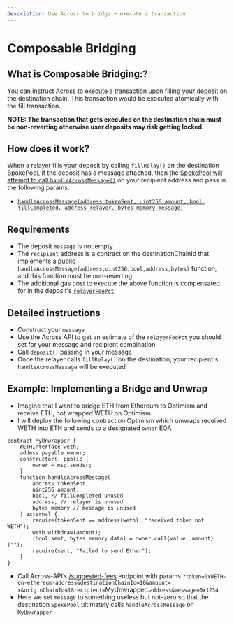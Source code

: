```yaml
---
description: Use Across to bridge + execute a transaction
---
```


# Composable Bridging

## **What is Composable Bridging:?**

You can instruct Across to execute a transaction upon filling your deposit on the destination chain. This transaction would be executed atomically with the fill transaction.

**NOTE: The transaction that gets executed on the destination chain must be non-reverting otherwise user deposits may risk getting locked.**

## How does it work?&#x20;

When a relayer fills your deposit by calling `fillRelay()` on the destination SpokePool, if the deposit has a message attached, then the [SpokePool will attempt to call `handleAcrossMessage()`](https://github.com/across-protocol/contracts-v2/blob/6001222d7b7a4fd262ee5503a6169b0664fdb9cd/contracts/SpokePool.sol#L1279) on your recipient address and pass in the following params:&#x20;

* [`handleAcrossMessage(address tokenSent, uint256 amount, bool fillCompleted, address relayer, bytes memory message)`](https://github.com/across-protocol/contracts-v2/blob/6001222d7b7a4fd262ee5503a6169b0664fdb9cd/contracts/SpokePool.sol#L20)

## Requirements&#x20;

* The deposit `message` is not empty
* The `recipient` address is a contract on the destinationChainId that implements a public `handleAcrossMessage(address,uint256,bool,address,bytes)` function, and this function must be non-reverting&#x20;
* The additional gas cost to execute the above function is compensated for in the deposit's [`relayerFeePct`](../how-across-works/overview/fee-model.md#relayer-fees)

## Detailed instructions

* Construct your `message`&#x20;
* Use the Across API to get an estimate of the `relayerFeePct` you should set for your message and recipient combination&#x20;
* Call `deposit()` passing in your message&#x20;
* Once the relayer calls `fillRelay()` on the destination, your recipient's `handleAcrossMessage` will be executed

## Example: Implementing a Bridge and Unwrap

* Imagine that I want to bridge ETH from Ethereum to Optimism and receive ETH, not wrapped WETH on Optimism
* I will deploy the following contract on Optimism which unwraps received WETH into ETH and sends to a designated `owner` EOA

```solidity
contract MyUnwrapper {
    WETHInterface weth;
    addess payable owner;
    constructor() public {
        owner = msg.sender;
    }
    function handleAcrossMessage(
        address tokenSent, 
        uint256 amount, 
        bool, // fillCompleted unused
        address, // relayer is unused 
        bytes memory // message is unused
    ) external { 
        require(tokenSent == address(weth), "received token not WETH");
        weth.withdraw(amount);
        (bool sent, bytes memory data) = owner.call{value: amount}("");
        require(sent, "Failed to send Ether");
    } 
}
```

* Call Across-API’s [/suggested-fees](across-api.md#suggested-fees) endpoint with params `?token=0xWETH-on-ethereum-address&destinationChainId=10&amount= x&originChainId=1&recipient=`MyUnwrapper`.address&message=0x1234`&#x20;
* Here we set `message` to something useless but not-zero so that the destination `SpokePool` ultimately calls `handleAcrossMessage` on `MyUnwrapper`
